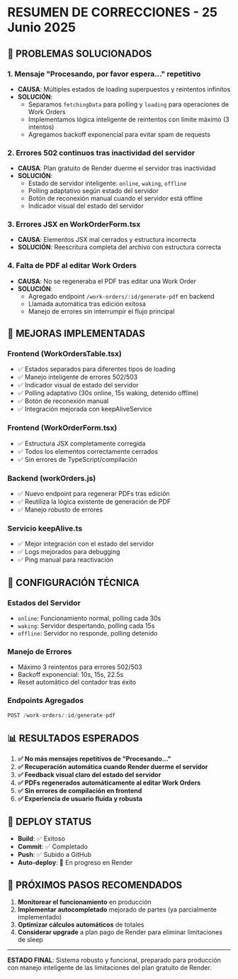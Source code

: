 # RESUMEN DE CORRECCIONES - 25 Junio 2025

## 🚨 PROBLEMAS SOLUCIONADOS

### 1. **Mensaje "Procesando, por favor espera..." repetitivo**
- **CAUSA**: Múltiples estados de loading superpuestos y reintentos infinitos
- **SOLUCIÓN**: 
  - Separamos `fetchingData` para polling y `loading` para operaciones de Work Orders
  - Implementamos lógica inteligente de reintentos con límite máximo (3 intentos)
  - Agregamos backoff exponencial para evitar spam de requests

### 2. **Errores 502 continuos tras inactividad del servidor**
- **CAUSA**: Plan gratuito de Render duerme el servidor tras inactividad
- **SOLUCIÓN**:
  - Estado de servidor inteligente: `online`, `waking`, `offline`
  - Polling adaptativo según estado del servidor
  - Botón de reconexión manual cuando el servidor está offline
  - Indicador visual del estado del servidor

### 3. **Errores JSX en WorkOrderForm.tsx**
- **CAUSA**: Elementos JSX mal cerrados y estructura incorrecta
- **SOLUCIÓN**: Reescritura completa del archivo con estructura correcta

### 4. **Falta de PDF al editar Work Orders**
- **CAUSA**: No se regeneraba el PDF tras editar una Work Order
- **SOLUCIÓN**: 
  - Agregado endpoint `/work-orders/:id/generate-pdf` en backend
  - Llamada automática tras edición exitosa
  - Manejo de errores sin interrumpir el flujo principal

## 🎯 MEJORAS IMPLEMENTADAS

### **Frontend (WorkOrdersTable.tsx)**
- ✅ Estados separados para diferentes tipos de loading
- ✅ Manejo inteligente de errores 502/503
- ✅ Indicador visual de estado del servidor
- ✅ Polling adaptativo (30s online, 15s waking, detenido offline)
- ✅ Botón de reconexión manual
- ✅ Integración mejorada con keepAliveService

### **Frontend (WorkOrderForm.tsx)**
- ✅ Estructura JSX completamente corregida
- ✅ Todos los elementos correctamente cerrados
- ✅ Sin errores de TypeScript/compilación

### **Backend (workOrders.js)**
- ✅ Nuevo endpoint para regenerar PDFs tras edición
- ✅ Reutiliza la lógica existente de generación de PDF
- ✅ Manejo robusto de errores

### **Servicio keepAlive.ts**
- ✅ Mejor integración con el estado del servidor
- ✅ Logs mejorados para debugging
- ✅ Ping manual para reactivación

## 🔧 CONFIGURACIÓN TÉCNICA

### **Estados del Servidor**
- `online`: Funcionamiento normal, polling cada 30s
- `waking`: Servidor despertando, polling cada 15s
- `offline`: Servidor no responde, polling detenido

### **Manejo de Errores**
- Máximo 3 reintentos para errores 502/503
- Backoff exponencial: 10s, 15s, 22.5s
- Reset automático del contador tras éxito

### **Endpoints Agregados**
```javascript
POST /work-orders/:id/generate-pdf
```

## 📊 RESULTADOS ESPERADOS

1. **✅ No más mensajes repetitivos de "Procesando..."**
2. **✅ Recuperación automática cuando Render duerme el servidor**
3. **✅ Feedback visual claro del estado del servidor**
4. **✅ PDFs regenerados automáticamente al editar Work Orders**
5. **✅ Sin errores de compilación en frontend**
6. **✅ Experiencia de usuario fluida y robusta**

## 🚀 DEPLOY STATUS

- **Build**: ✅ Exitoso
- **Commit**: ✅ Completado
- **Push**: ✅ Subido a GitHub
- **Auto-deploy**: 🔄 En progreso en Render

## 📝 PRÓXIMOS PASOS RECOMENDADOS

1. **Monitorear el funcionamiento** en producción
2. **Implementar autocompletado** mejorado de partes (ya parcialmente implementado)
3. **Optimizar cálculos automáticos** de totales
4. **Considerar upgrade** a plan pago de Render para eliminar limitaciones de sleep

---
**ESTADO FINAL**: Sistema robusto y funcional, preparado para producción con manejo inteligente de las limitaciones del plan gratuito de Render.
